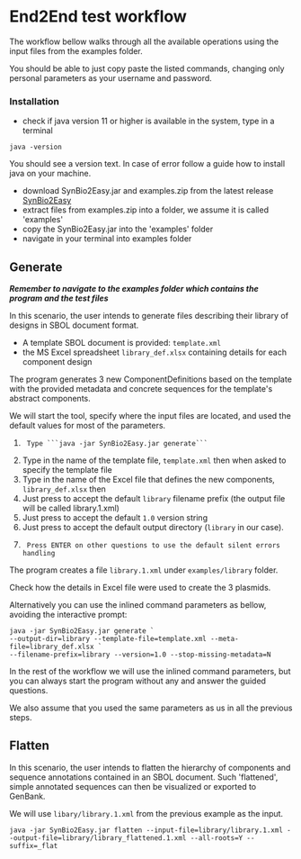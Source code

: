 # End2End test workflow 

The workflow bellow walks through all the available operations using the input files
from the examples folder.

You should be able to just copy paste the listed commands, changing only 
personal parameters as your username and password.

### Installation
* check if java version 11 or higher is available in the system, type in a terminal
```shell
java -version
```
You should see a version text. In case of error follow a guide how to install java on your machine.

* download SynBio2Easy.jar and examples.zip from the latest release [SynBio2Easy](https://github.com/BioRDM/synbio2easy/releases)
* extract files from examples.zip into a folder, we assume it is called 'examples'
* copy the SynBio2Easy.jar into the 'examples' folder
* navigate in your terminal into examples folder

## Generate

***Remember to navigate to the examples folder which contains the program and the test files***

In this scenario, the user intends to generate files describing their library of designs in SBOL document format. 
* A template SBOL document is provided: `template.xml`
* the MS Excel spreadsheet `library_def.xlsx` containing details for each component design

The program generates 3 new ComponentDefinitions based on the template with the provided metadata and concrete sequences for
the template's abstract components.

We will start the tool, specify where the input files are located, and used the default values for most of the parameters.

1.      Type ```java -jar SynBio2Easy.jar generate```
2.	Type in the name of the template file, `template.xml` then <ENTER> when asked to specify the template file
3.	Type in the name of the Excel file that defines the new components, `library_def.xlsx` then <ENTER>
4.	Just press <ENTER> to accept the default `library` filename prefix (the output file will be called library.1.xml)
5.	Just press <ENTER> to accept the default `1.0` version string
6.	Just press <ENTER> to accept the default output directory (`library` in our case).
7.      Press ENTER on other questions to use the default silent errors handling

The program creates a file `library.1.xml` under `examples/library` folder.

Check how the details in Excel file were used to create the 3 plasmids.

Alternatively you can use the inlined command parameters as bellow, avoiding the interactive prompt:

```
java -jar SynBio2Easy.jar generate `
--output-dir=library --template-file=template.xml --meta-file=library_def.xlsx `
--filename-prefix=library --version=1.0 --stop-missing-metadata=N 
```

In the rest of the workflow we will use the inlined command parameters,
but you can always start the program without any and answer the guided questions.

We also assume that you used the same parameters as us in all the previous steps.

## Flatten

In this scenario, the user intends to flatten the hierarchy of components and sequence annotations contained in an SBOL document. 
Such 'flattened', simple annotated sequences can then be visualized or exported to GenBank.

We will use `libary/library.1.xml` from the previous example as the input.

```
java -jar SynBio2Easy.jar flatten --input-file=library/library.1.xml --output-file=library/library_flattened.1.xml --all-roots=Y --suffix=_flat
```